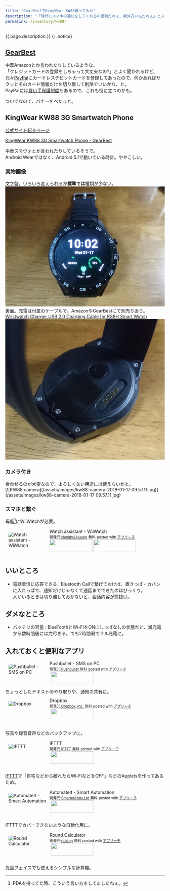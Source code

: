 ```yaml
---
title: "GearBestでKingWear KW88買ってみた"
description: "「時計にスマホの通知をしてくれるの便利だねぇ、案外安いんだねぇ」とスマートブレスレット・スマートウォッチを探していたら、予算2倍なのにどうしても欲しくなった。しかも初Gearbestで。"
permalink: /inventory/kw88/
---
```

{{ page.description }}
{: .notice}

## [GearBest](https://www.gearbest.com/?lkid=12667368)

中華Amazonとか言われたりしているような。  
「クレジットカードの登録をしちゃって大丈夫なの?」とよく聞かれるけど、元々[PayPal](https://www.paypal.com/jp/webapps/mpp/home)にカードレスデビットカードを登録してあったので、何かあればサクッとそのカード情報だけを切り離して削除でいいかな、と。  
PayPalには[買い手保護制度](https://www.paypal.com/jp/webapps/mpp/support/buyer-protection)もあるので、これも役に立つのかも。

ついでなので、バナーをぺたっと。
<script type="text/javascript">document.write('<a style="display:block;width:100%;height:1px;" class="aff-ad-none"></a>');window.AFF_ONLOAD = window.AFF_ONLOAD || [];window.AFF_ONLOAD.push({lkid:"12668644",affid:"10089719",size:"728*90",type:"1",language:"en",web_id:"40",version:110});var aff_s = document.createElement("script"),aff_h = document.getElementsByTagName("head")[0];aff_s.charset = "utf-8";aff_s.async = !0;aff_s.src = "https://js.affasi.com/affasi_js.min.js";aff_h.insertBefore(aff_s, aff_h.firstChild);</script>

## KingWear KW88 3G Smartwatch Phone

[公式サイト紹介ページ](http://www.king-wear.com/smart-watch/3g-gps-android-smartwatch/hot-sales-3g-android-5-1-os-1-39-inch-amoled.html)

<a target="_blank" href="https://www.gearbest.com/smart-watch-phone/pp_397745.html?lkid=12666840" title="GearBest KingWear KW88">KingWear KW88 3G Smartwatch Phone - GearBest</a>

中華スマウォとか言われたりしているそうで。  
Android Wearではなく、Android 5.1で動いている時計。ややこしい。

### 実物画像

文字盤。いろいろ変えられるが**標準では**種類が少ない。  
[![KW88](/assets/images/kw88.jpg)](/assets/images/kw88.jpg)  
裏面。充電は付属のケーブルで。AmazonやGearBestにて別売りあり。  
[Wristwatch Charger USB 2.0 Charging Cable for K88H Smart Watch](https://www.gearbest.com/smartwatch-accessories/pp_366465.html?lkid=12718462)  
[![KW88 wrist side](/assets/images/kw88-wrist-side.jpg)](/assets/images/kw88-wrist-side.jpg)  

### カメラ付き
合わせるのが大変なので、よろしくない用途には使えないかと。  
[![KW88 camera](/assets/images/kw88-camera-2018-01-17 09.57.11.jpg)](/assets/images/kw88-camera-2018-01-17 09.57.11.jpg) 

### スマホと繋ぐ

母艦[^like-a-pda]にWiiWatchが必要。

[^like-a-pda]: PDAを持ってた時、こういう言い方をしてましたねぇ。

<div id="appreach-box" style="text-align:left;">
    <img id="appreach-image" src="//lh3.googleusercontent.com/GqByR8EZ1jePRxOQCKVy0yqYnPnGCSydFJPglwVShB8dEOibb0OHihBRoOmTCZmntDI=w170" alt="Watch assistant - WiiWatch" style="float:left; margin:10px; width:25%; max-width:120px; border-radius:10%;">
    <div class="appreach-info" style="margin: 10px;">
        <div id="appreach-appname">Watch assistant - WiiWatch</div>
        <div id="appreach-developer" style="font-size:80%; display:inline-block; _display:inline;">
            開発元:<a id="appreach-developerurl" href="https://itunes.apple.com/jp/developer/nenghui-huang/id1161105153?uo=4" target="_blank" rel="nofollow">Nenghui Huang</a>
        </div>
        <div id="appreach-price" style="font-size:80%; display:inline-block; _display:inline;">無料</div>
        <div class="appreach-powered" style="font-size:80%; display:inline-block; _display:inline;">
            posted with <a href="http://mama-hack.com/app-reach/" title="アプリーチ" target="_blank" rel="nofollow">アプリーチ</a>
        </div>
        <div class="appreach-links" style="float: left;">
            <div id="appreach-itunes-link" style="display: inline-block; _display: inline;">
                <a id="appreach-itunes" href="https://itunes.apple.com/jp/app/wiiwatch/id1220691518?mt=8&amp;uo=4&amp;at=" target="_blank" rel="nofollow">
                    <img src="https://nabettu.github.io/appreach/img/itune_ja.svg" style="height:40px;width:135px;">
                </a>
            </div>
            <div id="appreach-gplay-link" style="display:inline-block; _display:inline;">
                <a id="appreach-gplay" href="https://play.google.com/store/apps/details?id=com.wiitetech.wiiwatch" target="_blank" rel="nofollow">
                    <img src="https://nabettu.github.io/appreach/img/gplay_ja.png" style="height:40px;width:134.5px;">
                </a>
            </div>
        </div>
    </div>
    <div class="appreach-footer" style="margin-bottom:10px; clear: left;"></div>
</div>


## いいところ

+ 電話着信に応答できる
: Bluetooth Callで繋げておけば、置きっぱ・カバンに入れっぱで、通知だけじゃなくて通話までできたのはびっくり。  
人がいるときは切り離しておかないと、会話内容が筒抜け。

## ダメなところ

+ バッテリの容量
: BlueToothとWi-FiをONにしっぱなしの状態だと、満充電から数時間後には力尽きる。でも2時間弱でフル充電に。

## 入れておくと便利なアプリ

<div id="appreach-box" style="text-align:left;">
    <img id="appreach-image" src="//lh4.ggpht.com/FmtkVY1R6oJ3MtbggSzUaZiteJqDmuHeA3m5ycrFM2tDtHk6Hk3pyCPrpfYyIQUwtgXA=w170" alt="Pushbullet - SMS on PC" style="float:left; margin:10px; width:25%; max-width:120px; border-radius:10%;">
    <div class="appreach-info" style="margin: 10px;">
        <div id="appreach-appname">Pushbullet - SMS on PC</div>
        <div id="appreach-developer" style="font-size:80%; display:inline-block; _display:inline;">
            開発元:<a id="appreach-developerurl" href="https://play.google.com/store/apps/dev?id=7306432898834554483" target="_blank" rel="nofollow">Pushbullet</a>
        </div>
        <div id="appreach-price" style="font-size:80%; display:inline-block; _display:inline;">無料</div>
        <div class="appreach-powered" style="font-size:80%; display:inline-block; _display:inline;">
            posted with <a href="http://mama-hack.com/app-reach/" title="アプリーチ" target="_blank" rel="nofollow">アプリーチ</a>
        </div>
        <div class="appreach-links" style="float: left;">
            <div id="appreach-itunes-link" style="display: inline-block; _display: inline;"></div>
            <div id="appreach-gplay-link" style="display:inline-block; _display:inline;">
                <a id="appreach-gplay" href="https://play.google.com/store/apps/details?id=com.pushbullet.android" target="_blank" rel="nofollow">
                    <img src="https://nabettu.github.io/appreach/img/gplay_ja.png" style="height:40px;width:134.5px;">
                </a>
            </div>
        </div>
    </div>
    <div class="appreach-footer" style="margin-bottom:10px; clear: left;"></div>
</div>
ちょっとしたテキストのやり取りや、通知の共有に。

<div id="appreach-box" style="text-align:left;">
    <img id="appreach-image" src="//lh3.googleusercontent.com/40Q7mls-oIugtGd-JxCugHoNAZO8hwLw67Z2IgbTQ3wj1JMNvUenobtvsx1XAHGDqfRm=w170" alt="Dropbox" style="float:left; margin:10px; width:25%; max-width:120px; border-radius:10%;">
    <div class="appreach-info" style="margin: 10px;">
        <div id="appreach-appname">Dropbox</div>
        <div id="appreach-developer" style="font-size:80%; display:inline-block; _display:inline;">
            開発元:<a id="appreach-developerurl" href="https://play.google.com/store/apps/developer?id=Dropbox,+Inc." target="_blank" rel="nofollow">Dropbox, Inc.</a>
        </div>
        <div id="appreach-price" style="font-size:80%; display:inline-block; _display:inline;">無料</div>
        <div class="appreach-powered" style="font-size:80%; display:inline-block; _display:inline;">
            posted with <a href="http://mama-hack.com/app-reach/" title="アプリーチ" target="_blank" rel="nofollow">アプリーチ</a>
        </div>
        <div class="appreach-links" style="float: left;">
            <div id="appreach-itunes-link" style="display: inline-block; _display: inline;"></div>
            <div id="appreach-gplay-link" style="display:inline-block; _display:inline;">
                <a id="appreach-gplay" href="https://play.google.com/store/apps/details?id=com.dropbox.android" target="_blank" rel="nofollow">
                    <img src="https://nabettu.github.io/appreach/img/gplay_ja.png" style="height:40px;width:134.5px;">
                </a>
            </div>
        </div>
    </div>
    <div class="appreach-footer" style="margin-bottom:10px; clear: left;"></div>
</div>

写真や録音音声などのバックアップに。

<div id="appreach-box" style="text-align:left;">
    <img id="appreach-image" src="//lh3.googleusercontent.com/7XFWngVrrWkpOI7-nOCiVvP79kB_QxfN2WdbVKJNGvX922gFcjnnc75kaO7TacK0ng=w170" alt="IFTTT" style="float:left; margin:10px; width:25%; max-width:120px; border-radius:10%;">
    <div class="appreach-info" style="margin: 10px;">
        <div id="appreach-appname">IFTTT</div>
        <div id="appreach-developer" style="font-size:80%; display:inline-block; _display:inline;">
            開発元:<a id="appreach-developerurl" href="https://play.google.com/store/apps/dev?id=8591752306381892167" target="_blank" rel="nofollow">IFTTT</a>
        </div>
        <div id="appreach-price" style="font-size:80%; display:inline-block; _display:inline;">無料</div>
        <div class="appreach-powered" style="font-size:80%; display:inline-block; _display:inline;">
            posted with <a href="http://mama-hack.com/app-reach/" title="アプリーチ" target="_blank" rel="nofollow">アプリーチ</a>
        </div>
        <div class="appreach-links" style="float: left;">
            <div id="appreach-itunes-link" style="display: inline-block; _display: inline;"></div>
            <div id="appreach-gplay-link" style="display:inline-block; _display:inline;">
                <a id="appreach-gplay" href="https://play.google.com/store/apps/details?id=com.ifttt.ifttt" target="_blank" rel="nofollow">
                    <img src="https://nabettu.github.io/appreach/img/gplay_ja.png" style="height:40px;width:134.5px;">
                </a>
            </div>
        </div>
    </div>
    <div class="appreach-footer" style="margin-bottom:10px; clear: left;"></div>
</div>

[IFTTT](https://ifttt.com/)で「自宅などから離れたらWi-FiなどをOFF」などのAppletsを作ってあるため。

<div id="appreach-box" style="text-align:left;">
    <img id="appreach-image" src="//lh5.ggpht.com/AX5i8AxpkNAcaRCTAeBhogtRfy5BsgazxdRkJcsNAded9ffGoxUXQcKso13qS_Nx14g=w170" alt="AutomateIt - Smart Automation" style="float:left; margin:10px; width:25%; max-width:120px; border-radius:10%;">
    <div class="appreach-info" style="margin: 10px;">
        <div id="appreach-appname">AutomateIt - Smart Automation</div>
        <div id="appreach-developer" style="font-size:80%; display:inline-block; _display:inline;">
            開発元:<a id="appreach-developerurl" href="https://play.google.com/store/apps/dev?id=8202756898217994038" target="_blank" rel="nofollow">SmarterApps Ltd</a>
        </div>
        <div id="appreach-price" style="font-size:80%; display:inline-block; _display:inline;">無料</div>
        <div class="appreach-powered" style="font-size:80%; display:inline-block; _display:inline;">
            posted with <a href="http://mama-hack.com/app-reach/" title="アプリーチ" target="_blank" rel="nofollow">アプリーチ</a>
        </div>
        <div class="appreach-links" style="float: left;">
            <div id="appreach-itunes-link" style="display: inline-block; _display: inline;"></div>
            <div id="appreach-gplay-link" style="display:inline-block; _display:inline;">
                <a id="appreach-gplay" href="https://play.google.com/store/apps/details?id=AutomateIt.mainPackage" target="_blank" rel="nofollow">
                    <img src="https://nabettu.github.io/appreach/img/gplay_ja.png" style="height:40px;width:134.5px;">
                </a>
            </div>
        </div>
    </div>
    <div class="appreach-footer" style="margin-bottom:10px; clear: left;"></div>
</div>

IFTTTでカバーできないような自動化用に。

<div id="appreach-box" style="text-align:left;">
    <img id="appreach-image" src="//lh3.googleusercontent.com/FomCUUA55gqqSNj0wtgjwwg_7bZ-oVPshcqO8U58ozL-PR_lI8UKzHOuQUGaw4BCig=w170" alt="Round Calculator" style="float:left; margin:10px; width:25%; max-width:120px; border-radius:10%;">
    <div class="appreach-info" style="margin: 10px;">
        <div id="appreach-appname">Round Calculator</div>
        <div id="appreach-developer" style="font-size:80%; display:inline-block; _display:inline;">
            開発元:<a id="appreach-developerurl" href="https://play.google.com/store/apps/developer?id=ricktop" target="_blank" rel="nofollow">ricktop</a>
        </div>
        <div id="appreach-price" style="font-size:80%; display:inline-block; _display:inline;">無料</div>
        <div class="appreach-powered" style="font-size:80%; display:inline-block; _display:inline;">
            posted with <a href="http://mama-hack.com/app-reach/" title="アプリーチ" target="_blank" rel="nofollow">アプリーチ</a>
        </div>
        <div class="appreach-links" style="float: left;">
            <div id="appreach-itunes-link" style="display: inline-block; _display: inline;"></div>
            <div id="appreach-gplay-link" style="display:inline-block; _display:inline;">
                <a id="appreach-gplay" href="https://play.google.com/store/apps/details?id=com.ricktop.roundcalc" target="_blank" rel="nofollow">
                    <img src="https://nabettu.github.io/appreach/img/gplay_ja.png" style="height:40px;width:134.5px;">
                </a>
            </div>
        </div>
    </div>
    <div class="appreach-footer" style="margin-bottom:10px; clear: left;"></div>
</div>

丸型フェイスでも使えるシンプルな計算機。